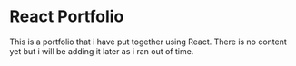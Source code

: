 # React Portfolio

This is a portfolio that i have put together using React. There is no content yet but i will be adding it later as i ran out of time.
